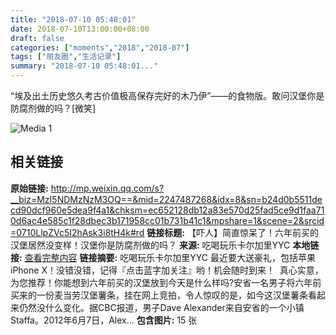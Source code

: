 ```yaml
---
title: "2018-07-10 05:48:01"
date: 2018-07-10T13:00:00+08:00
draft: false
categories: ["moments","2018","2018-07"]
tags: ["朋友圈","生活记录"]
summary: "2018-07-10 05:48:01..."
---
```


“埃及出土历史悠久考古价值极高保存完好的木乃伊”——的食物版。敢问汉堡你是防腐剂做的吗？[微笑]

![Media 1](/Moments/photos/2018-07-10/201807100548010.jpg)

## 相关链接

**原始链接:** http://mp.weixin.qq.com/s?__biz=MzI5NDMzNzM3OQ==&mid=2247487268&idx=8&sn=b24d0b5511decd90dcf960e5dea9f4a1&chksm=ec652128db12a83e570d25fad5ce9d1faa710d6ac4e585c1f28dbec3b171958cc01b731b41c1&mpshare=1&scene=2&srcid=0710LlpZVc5I2hAsk3i8tH4k#rd
**链接标题:** 【吓人】简直惊呆了！六年前买的汉堡居然没变样！汉堡你是防腐剂做的吗？
**来源:** 吃喝玩乐卡尔加里YYC
**本地链接:** [查看完整内容](/link_content/2018/07/2018-07-10-3/link_content/)
**链接摘要:** 吃喝玩乐卡尔加里YYC 最近要大送豪礼，包括苹果 iPhone X！没错没错，记得『点击蓝字加关注』哟！机会随时到来！  真心实意，为您推荐！你能想到六年前买的汉堡放到今天是什么样吗?安省一名男子将六年前买来的一份麦当劳汉堡薯条，挂在网上竞拍，令人惊叹的是，如今这汉堡薯条看起来仍然没什么变化。据CBC报道，男子Dave Alexander来自安省的一个小镇Staffa。2012年6月7日，Alex...
**包含图片:** 15 张

